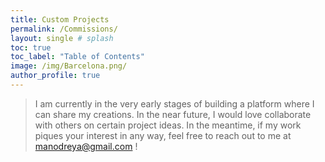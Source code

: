 ```yaml
---
title: Custom Projects
permalink: /Commissions/
layout: single # splash
toc: true
toc_label: "Table of Contents"
image: /img/Barcelona.png/
author_profile: true
---
```


> I am currently in the very early stages of building a platform where I can share my creations. In the near future, I would love collaborate with others on certain project ideas. In the meantime, if my work piques your interest in any way, feel free to reach out to me at manodreya@gmail.com !

